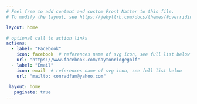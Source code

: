 ```yaml
---
# Feel free to add content and custom Front Matter to this file.
# To modify the layout, see https://jekyllrb.com/docs/themes/#overriding-theme-defaults

layout: home

# optional call to action links
actions:
  - label: "Facebook"
    icon: facebook  # references name of svg icon, see full list below
    url: "https://www.facebook.com/daytonridgegolf"
  - label: "Email"
    icon: email  # references name of svg icon, see full list below
    url: "mailto: conradfam@yahoo.com"
    
 layout: home
   paginate: true
---
```

